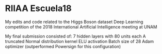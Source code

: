 # RIIAA Escuela18

My edits and code related to the Higgs Boson dataset Deep Learning competition of the 2018 International Artificial Intelligence meeting at UNAM

My final submission consisted of:
7 hidden layers with 80 units each
A truncated Normal distribution kernel
ELU activation
Batch size of 28
Adam optimizer (outperformed Powersign for this configuration)
